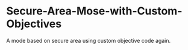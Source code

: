 # Secure-Area-Mose-with-Custom-Objectives
A mode based on secure area using custom objective code again. 
